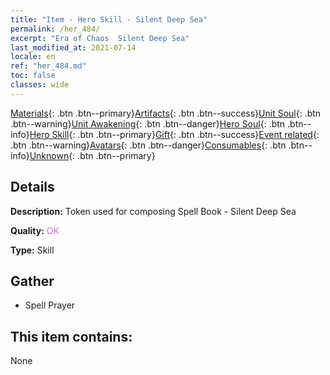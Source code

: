 ```yaml
---
title: "Item - Hero Skill - Silent Deep Sea"
permalink: /her_484/
excerpt: "Era of Chaos  Silent Deep Sea"
last_modified_at: 2021-07-14
locale: en
ref: "her_484.md"
toc: false
classes: wide
---
```

 [Materials](/Items/){: .btn .btn--primary}[Artifacts](/Items/Artifacts/){: .btn .btn--success}[Unit Soul](/Items/UnitSoul/){: .btn .btn--warning}[Unit Awakening](/Items/UnitAwakening/){: .btn .btn--danger}[Hero Soul](/Items/HeroSoul/){: .btn .btn--info}[Hero Skill](/Items/HeroSkill/){: .btn .btn--primary}[Gift](/Items/Gift/){: .btn .btn--success}[Event related](/Items/Events/){: .btn .btn--warning}[Avatars](/Items/Avatars/){: .btn .btn--danger}[Consumables](/Items/Consumables/){: .btn .btn--info}[Unknown](/Items/Unknown/){: .btn .btn--primary}

## Details
 **Description:** Token used for composing Spell Book - Silent Deep Sea

 **Quality:** <span style="color: #DA70D6">OK</span>

 **Type:** Skill

## Gather

*    Spell Prayer 

## This item contains:

  None

